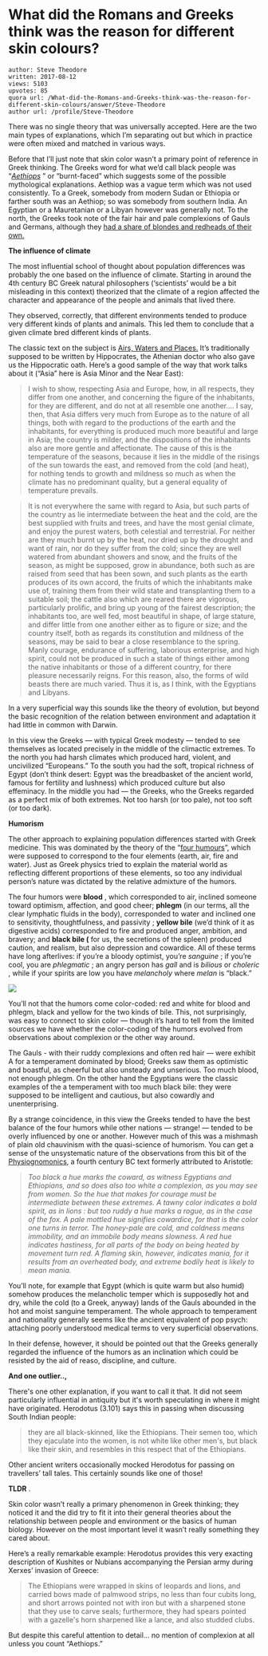 # What did the Romans and Greeks think was the reason for different skin colours?

	author: Steve Theodore
	written: 2017-08-12
	views: 5103
	upvotes: 85
	quora url: /What-did-the-Romans-and-Greeks-think-was-the-reason-for-different-skin-colours/answer/Steve-Theodore
	author url: /profile/Steve-Theodore


There was no single theory that was universally accepted. Here are the two main types of explanations, which I’m separating out but which in practice were often mixed and matched in various ways.

Before that I’ll just note that skin color wasn’t a primary point of reference in Greek thinking. The Greeks word for what we’d call black people was “_[Aethiops](https://www.quora.com/Why-werent-black-people-discovered-before-the-Europeans-found-them-Please-read-details/answer/Steve-Theodore)_ ” or “burnt-faced” which suggests some of the possible mythological explanations. Aethiop was a vague term which was not used consistently. To a Greek, somebody from modern Sudan or Ethiopia or farther south was an Aethiop; so was somebody from southern India. An Egyptian or a Mauretanian or a Libyan however was generally not. To the north, the Greeks took note of the fair hair and pale complexions of Gauls and Germans, although they [had a share of blondes and redheads of their own.](https://www.quora.com/Were-the-Ancient-Greeks-and-Romans-white/answer/Steve-Theodore)

__The influence of climate__ 

The most influential school of thought about population differences was probably the one based on the influence of climate. Starting in around the 4th century BC Greek natural philosophers (‘scientists’ would be a bit misleading in this context) theorized that the climate of a region affected the character and appearance of the people and animals that lived there.

They observed, correctly, that different environments tended to produce very different kinds of plants and animals. This led them to conclude that a given climate bred different kinds of plants.

The classic text on the subject is [Airs, Waters and Places.](http://classics.mit.edu/Hippocrates/airwatpl.html) It’s traditionally supposed to be written by Hippocrates, the Athenian doctor who also gave us the Hippocratic oath. Here’s a good sample of the way that work talks about it (“Asia” here is Asia Minor and the Near East):

> I wish to show, respecting Asia and Europe, how, in all respects, they differ from one another, and concerning the figure of the inhabitants, for they are different, and do not at all resemble one another…. I say, then, that Asia differs very much from Europe as to the nature of all things, both with regard to the productions of the earth and the inhabitants, for everything is produced much more beautiful and large in Asia; the country is milder, and the dispositions of the inhabitants also are more gentle and affectionate. The cause of this is the temperature of the seasons, because it lies in the middle of the risings of the sun towards the east, and removed from the cold (and heat), for nothing tends to growth and mildness so much as when the climate has no predominant quality, but a general equality of temperature prevails.

> It is not everywhere the same with regard to Asia, but such parts of the country as lie intermediate between the heat and the cold, are the best supplied with fruits and trees, and have the most genial climate, and enjoy the purest waters, both celestial and terrestrial. For neither are they much burnt up by the heat, nor dried up by the drought and want of rain, nor do they suffer from the cold; since they are well watered from abundant showers and snow, and the fruits of the season, as might be supposed, grow in abundance, both such as are raised from seed that has been sown, and such plants as the earth produces of its own accord, the fruits of which the inhabitants make use of, training them from their wild state and transplanting them to a suitable soil; the cattle also which are reared there are vigorous, particularly prolific, and bring up young of the fairest description; the inhabitants too, are well fed, most beautiful in shape, of large stature, and differ little from one another either as to figure or size; and the country itself, both as regards its constitution and mildness of the seasons, may be said to bear a close resemblance to the spring. Manly courage, endurance of suffering, laborious enterprise, and high spirit, could not be produced in such a state of things either among the native inhabitants or those of a different country, for there pleasure necessarily reigns. For this reason, also, the forms of wild beasts there are much varied. Thus it is, as I think, with the Egyptians and Libyans.

In a very superficial way this sounds like the theory of evolution, but beyond the basic recognition of the relation between environment and adaptation it had little in common with Darwin.

In this view the Greeks — with typical Greek modesty — tended to see themselves as located precisely in the middle of the climactic extremes. To the north you had harsh climates which produced hard, violent, and uncivilized “Europeans.” To the south you had the soft, tropical richness of Egypt (don’t think desert: Egypt was the breadbasket of the ancient world, famous for fertility and lushness) which produced culture but also effeminacy. In the middle you had — the Greeks, who the Greeks regarded as a perfect mix of both extremes. Not too harsh (or too pale), not too soft (or too dark).

__Humorism__ 

The other approach to explaining population differences started with Greek medicine. This was dominated by the theory of the “[four humours](http://www.greekmedicine.net/b_p/Four_Humors.html)”, which were supposed to correspond to the four elements (earth, air, fire and water). Just as Greek physics tried to explain the material world as reflecting different proportions of these elements, so too any individual person’s nature was dictated by the relative admixture of the humors.

The four humors were __blood__ , which corresponded to air, inclined someone toward optimism, affection, and good cheer; __phlegm__ (in our terms, all the clear lymphatic fluids in the body), corresponded to water and inclined one to sensitivity, thoughtfulness, and passivity ; __yellow bile__ (we’d think of it as digestive acids) corresponded to fire and produced anger, ambition, and bravery; and __black bile (__ for us, the secretions of the spleen) produced caution, and realism, but also depression and cowardice. All of these terms have long afterlives: if you’re a bloody optimist, you’re _sanguine_ ; if you’re cool, you are _phlegmatic_ ; an angry person has _gall_  and is _bilious_ or _choleric_ , while if your spirits are low you have _melancholy_ where _melan_  is “black.”

![](https://qph.fs.quoracdn.net/main-qimg-b06a48ec14abefcb44457644c02eedfb-c)

You’ll not that the humors come color-coded: red and white for blood and phlegm, black and yellow for the two kinds of bile. This, not surprisingly, was easy to connect to skin color — though it’s hard to tell from the limited sources we have whether the color-coding of the humors evolved from observations about complexion or the other way around.

The Gauls - with their ruddy complexions and often red hair — were exhibit A for a temperament dominated by blood; Greeks saw them as optimistic and boastful, as cheerful but also unsteady and unserious. Too much blood, not enough phlegm. On the other hand the Egyptians were the classic examples of the a temperament with too much black bile: they were supposed to be intelligent and cautious, but also cowardly and unenterprising.

By a strange coincidence, in this view the Greeks tended to have the best balance of the four humors while other nations — strange! — tended to be overly influenced by one or another. However much of this was a mishmash of plain old chauvinism with the quasi-science of humorism. You can get a sense of the unsystematic nature of the observations from this bit of the [Physiognomonics](https://en.wikipedia.org/wiki/Physiognomonics), a fourth century BC text formerly attributed to Aristotle:

> _Too black a hue marks the coward, as witness Egyptians and Ethiopians, and so does also too white a complexion, as you may see from women. So the hue that makes for courage must be intermediate between these extremes. A tawny color indicates a bold spirit, as in lions : but too ruddy a hue marks a rogue, as in the case of the fox. A pale mottled hue signifies cowardice, for that is the color one turns in terror. The honey-pale are cold, and coldness means immobility, and an immobile body means slowness. A red hue indicates hastiness, for all parts of the body on being heated by movement turn red. A flaming skin, however, indicates mania, for it results from an overheated body, and extreme bodily heat is likely to mean mania._ 

You’ll note, for example that Egypt (which is quite warm but also humid) somehow produces the melancholic temper which is supposedly hot and dry, while the cold (to a Greek, anyway) lands of the Gauls abounded in the hot and moist sanguine temperament. The whole approach to temperament and nationality generally seems like the ancient equivalent of pop psych: attaching poorly understood medical terms to very superficial observations.

In their defense, however, it should be pointed out that the Greeks generally regarded the influence of the humors as an inclination which could be resisted by the aid of reaso, discipline, and culture.

__And one outlier..,__ 

There's one other explanation, if you want to call it that. It did not seem particularly influential in antiquity but it's worth speculating in where it might have originated. Herodotus (3.101) says this in passing when discussing South Indian people:

> they are all black-skinned, like the Ethiopians. Their semen too, which they ejaculate into the women, is not white like other men's, but black like their skin, and resembles in this respect that of the Ethiopians.

Other ancient writers occasionally mocked Herodotus for passing on travellers’ tall tales. This certainly sounds like one of those!

__TLDR__ .

Skin color wasn’t really a primary phenomenon in Greek thinking; they noticed it and the did try to fit it into their general theories about the relationship between people and environment or the basics of human biology. However on the most important level it wasn’t really something they cared about.

Here’s a really remarkable example: Herodotus provides this very exacting description of Kushites or Nubians accompanying the Persian army during Xerxes’ invasion of Greece:

> The Ethiopians were wrapped in skins of leopards and lions, and carried bows made of palmwood strips, no less than four cubits long, and short arrows pointed not with iron but with a sharpened stone that they use to carve seals; furthermore, they had spears pointed with a gazelle's horn sharpened like a lance, and also studded clubs.

But despite this careful attention to detail… no mention of complexion at all unless you count “Aethiops.”

